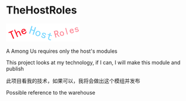 # TheHostRoles

![THR_Banner](https://github.com/XiezibanWrite/TheHostRoles/blob/main/THR_Banner.png)

A Among Us requires only the host's modules

This project looks at my technology, if I can, I will make this module and publish

此项目看我的技术，如果可以，我将会做出这个模组并发布

Possible reference to the warehouse

[TheOtherRoles]: https://github.com/TheOtherRolesAU/TheOtherRoles


[TheOtherRoles-GM-Haoming]: https://github.com/haoming37/TheOtherRoles-GM-Haoming

